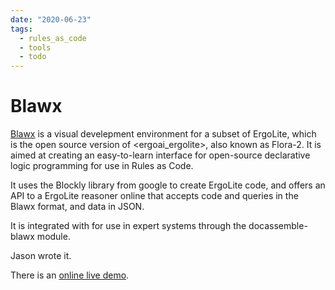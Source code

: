 ```yaml
---
date: "2020-06-23"
tags:
  - rules_as_code
  - tools
  - todo
---
```


# Blawx

[Blawx](https://www.blawx.com) is a visual develepment environment for a subset of
ErgoLite, which is the open source
version of <ergoai_ergolite>, also known as Flora-2. It is aimed at creating an
easy-to-learn interface for open-source declarative logic programming for use in
Rules as Code.

It uses the Blockly library from google to create ErgoLite code, and offers an API
to a ErgoLite reasoner online that accepts code and queries in the Blawx format,
and data in JSON.

It is integrated with <docassemble> for use in expert systems through the
docassemble-blawx module.

Jason wrote it.

There is an [online live demo](http://app.blawx.com/blawx.html).
